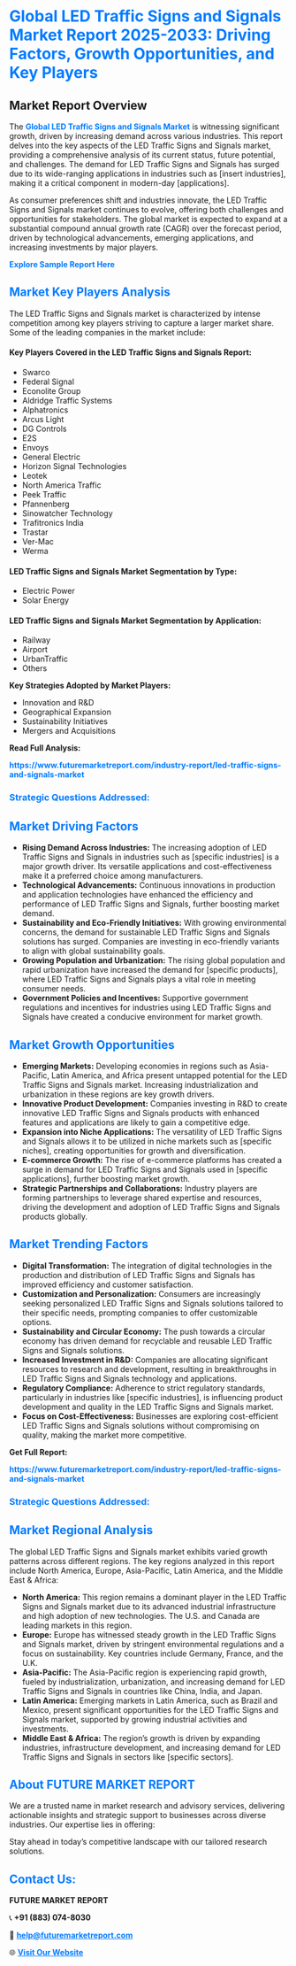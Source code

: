 <h1 style="color: #007BFF;">Global LED Traffic Signs and Signals Market Report 2025-2033: Driving Factors, Growth Opportunities, and Key Players</h1>

<section id="overview">
<h2>Market Report Overview</h2>
<p>The <a href="https://www.futuremarketreport.com/industry-report/led-traffic-signs-and-signals-market" style="color: #007BFF; text-decoration: none;"><strong>Global LED Traffic Signs and Signals Market</strong></a> is witnessing significant growth, driven by increasing demand across various industries. This report delves into the key aspects of the LED Traffic Signs and Signals market, providing a comprehensive analysis of its current status, future potential, and challenges. The demand for LED Traffic Signs and Signals has surged due to its wide-ranging applications in industries such as [insert industries], making it a critical component in modern-day [applications].</p>
<p>As consumer preferences shift and industries innovate, the LED Traffic Signs and Signals market continues to evolve, offering both challenges and opportunities for stakeholders. The global market is expected to expand at a substantial compound annual growth rate (CAGR) over the forecast period, driven by technological advancements, emerging applications, and increasing investments by major players.</p>
</section>

<section id="overview">
<p><a href="https://www.futuremarketreport.com/request-sample/reportId=63561" style="color: #007BFF; text-decoration: none;"><strong>Explore Sample Report Here</strong></a></p>
</section>

<section id="key-players">
<h2 style="color: #007BFF;">Market Key Players Analysis</h2>
<p>The LED Traffic Signs and Signals market is characterized by intense competition among key players striving to capture a larger market share. Some of the leading companies in the market include:</p>
<h4>Key Players Covered in the LED Traffic Signs and Signals Report:</h4>
<ul><li>Swarco</li><li>Federal Signal</li><li>Econolite Group</li><li>Aldridge Traffic Systems</li><li>Alphatronics</li><li>Arcus Light</li><li>DG Controls</li><li>E2S</li><li>Envoys</li><li>General Electric</li><li>Horizon Signal Technologies</li><li>Leotek</li><li>North America Traffic</li><li>Peek Traffic</li><li>Pfannenberg</li><li>Sinowatcher Technology</li><li>Trafitronics India</li><li>Trastar</li><li>Ver-Mac</li><li>Werma</li></ul>
<h4>LED Traffic Signs and Signals Market Segmentation by Type:</h4>
<ul><li>Electric Power</li><li>Solar Energy</li></ul>

<h4>LED Traffic Signs and Signals Market Segmentation by Application:</h4>
<ul><li>Railway</li><li>Airport</li><li>UrbanTraffic</li><li>Others</li></ul>
<p><strong>Key Strategies Adopted by Market Players:</strong></p>
<ul>
<li>Innovation and R&D</li>
<li>Geographical Expansion</li>
<li>Sustainability Initiatives</li>
<li>Mergers and Acquisitions</li>
</ul>
</section>

<section>
<p><strong>Read Full Analysis: </strong></p><a href="https://www.futuremarketreport.com/industry-report/led-traffic-signs-and-signals-market" style="color: #007BFF; text-decoration: none;"><strong>https://www.futuremarketreport.com/industry-report/led-traffic-signs-and-signals-market</strong></a>
<h3 style="color: #007BFF;">Strategic Questions Addressed:</h3>
</section>

<section id="driving-factors">
<h2 style="color: #007BFF;">Market Driving Factors</h2>
<ul>
<li><strong>Rising Demand Across Industries:</strong> The increasing adoption of LED Traffic Signs and Signals in industries such as [specific industries] is a major growth driver. Its versatile applications and cost-effectiveness make it a preferred choice among manufacturers.</li>
<li><strong>Technological Advancements:</strong> Continuous innovations in production and application technologies have enhanced the efficiency and performance of LED Traffic Signs and Signals, further boosting market demand.</li>
<li><strong>Sustainability and Eco-Friendly Initiatives:</strong> With growing environmental concerns, the demand for sustainable LED Traffic Signs and Signals solutions has surged. Companies are investing in eco-friendly variants to align with global sustainability goals.</li>
<li><strong>Growing Population and Urbanization:</strong> The rising global population and rapid urbanization have increased the demand for [specific products], where LED Traffic Signs and Signals plays a vital role in meeting consumer needs.</li>
<li><strong>Government Policies and Incentives:</strong> Supportive government regulations and incentives for industries using LED Traffic Signs and Signals have created a conducive environment for market growth.</li>
</ul>
</section>

<section id="growth-opportunities">
<h2 style="color: #007BFF;">Market Growth Opportunities</h2>
<ul>
<li><strong>Emerging Markets:</strong> Developing economies in regions such as Asia-Pacific, Latin America, and Africa present untapped potential for the LED Traffic Signs and Signals market. Increasing industrialization and urbanization in these regions are key growth drivers.</li>
<li><strong>Innovative Product Development:</strong> Companies investing in R&D to create innovative LED Traffic Signs and Signals products with enhanced features and applications are likely to gain a competitive edge.</li>
<li><strong>Expansion into Niche Applications:</strong> The versatility of LED Traffic Signs and Signals allows it to be utilized in niche markets such as [specific niches], creating opportunities for growth and diversification.</li>
<li><strong>E-commerce Growth:</strong> The rise of e-commerce platforms has created a surge in demand for LED Traffic Signs and Signals used in [specific applications], further boosting market growth.</li>
<li><strong>Strategic Partnerships and Collaborations:</strong> Industry players are forming partnerships to leverage shared expertise and resources, driving the development and adoption of LED Traffic Signs and Signals products globally.</li>
</ul>
</section>

<section id="trending-factors">
<h2 style="color: #007BFF;">Market Trending Factors</h2>
<ul>
<li><strong>Digital Transformation:</strong> The integration of digital technologies in the production and distribution of LED Traffic Signs and Signals has improved efficiency and customer satisfaction.</li>
<li><strong>Customization and Personalization:</strong> Consumers are increasingly seeking personalized LED Traffic Signs and Signals solutions tailored to their specific needs, prompting companies to offer customizable options.</li>
<li><strong>Sustainability and Circular Economy:</strong> The push towards a circular economy has driven demand for recyclable and reusable LED Traffic Signs and Signals solutions.</li>
<li><strong>Increased Investment in R&D:</strong> Companies are allocating significant resources to research and development, resulting in breakthroughs in LED Traffic Signs and Signals technology and applications.</li>
<li><strong>Regulatory Compliance:</strong> Adherence to strict regulatory standards, particularly in industries like [specific industries], is influencing product development and quality in the LED Traffic Signs and Signals market.</li>
<li><strong>Focus on Cost-Effectiveness:</strong> Businesses are exploring cost-efficient LED Traffic Signs and Signals solutions without compromising on quality, making the market more competitive.</li>
</ul>
</section>

<section>
<p><strong>Get Full Report: </strong></p><a href="https://www.futuremarketreport.com/industry-report/led-traffic-signs-and-signals-market" style="color: #007BFF; text-decoration: none;"><strong>https://www.futuremarketreport.com/industry-report/led-traffic-signs-and-signals-market</strong></a>
<h3 style="color: #007BFF;">Strategic Questions Addressed:</h3>
</section>


<section id="regional-analysis">
<h2 style="color: #007BFF;">Market Regional Analysis</h2>
<p>The global LED Traffic Signs and Signals market exhibits varied growth patterns across different regions. The key regions analyzed in this report include North America, Europe, Asia-Pacific, Latin America, and the Middle East & Africa:</p>
<ul>
<li><strong>North America:</strong> This region remains a dominant player in the LED Traffic Signs and Signals market due to its advanced industrial infrastructure and high adoption of new technologies. The U.S. and Canada are leading markets in this region.</li>
<li><strong>Europe:</strong> Europe has witnessed steady growth in the LED Traffic Signs and Signals market, driven by stringent environmental regulations and a focus on sustainability. Key countries include Germany, France, and the U.K.</li>
<li><strong>Asia-Pacific:</strong> The Asia-Pacific region is experiencing rapid growth, fueled by industrialization, urbanization, and increasing demand for LED Traffic Signs and Signals in countries like China, India, and Japan.</li>
<li><strong>Latin America:</strong> Emerging markets in Latin America, such as Brazil and Mexico, present significant opportunities for the LED Traffic Signs and Signals market, supported by growing industrial activities and investments.</li>
<li><strong>Middle East & Africa:</strong> The region’s growth is driven by expanding industries, infrastructure development, and increasing demand for LED Traffic Signs and Signals in sectors like [specific sectors].</li>
</ul>
</section>

<footer>
<h2 style="color: #007BFF;">About FUTURE MARKET REPORT</h2>
<p>We are a trusted name in market research and advisory services, delivering actionable insights and strategic support to businesses across diverse industries. Our expertise lies in offering:</p>

<p>Stay ahead in today’s competitive landscape with our tailored research solutions.</p>

<h2 style="color: #007BFF;">Contact Us:</h2>
<p><strong>FUTURE MARKET REPORT</strong></p>
<p>📞 <strong>+91 (883) 074-8030</strong></p>
<p>📧 <strong><a href="mailto:help@futuremarketreport.com" style="color: #007BFF;">help@futuremarketreport.com</a></strong></p>
<p>🌐 <strong><a href="https://www.futuremarketreport.com/" style="color: #007BFF;">Visit Our Website</a></strong></p>
</footer>